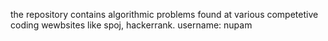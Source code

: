 the repository contains algorithmic problems found at various competetive coding wewbsites like spoj, hackerrank.
username: nupam
